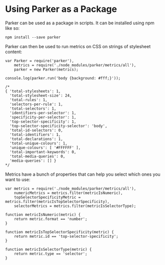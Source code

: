 # Using Parker as a Package

Parker can be used as a package in scripts. It can be installed using npm like so:

	npm install --save parker
	
Parker can then be used to run metrics on CSS on strings of stylesheet content:

    var Parker = require('parker'),
        metrics = require('./node_modules/parker/metrics/all'),
        parker = new Parker(metrics);

    console.log(parker.run('body {background: #fff;}'));
    
    /*
    { 'total-stylesheets': 1,
	  'total-stylesheet-size': 24,
	  'total-rules': 1,
	  'selectors-per-rule': 1,
	  'total-selectors': 1,
	  'identifiers-per-selector': 1,
	  'specificity-per-selector': 1,
	  'top-selector-specificity': 1,
	  'top-selector-specificity-selector': 'body',
	  'total-id-selectors': 0,
	  'total-identifiers': 1,
	  'total-declarations': 1,
	  'total-unique-colours': 1,
	  'unique-colours': [ '#FFFFFF' ],
	  'total-important-keywords': 0,
	  'total-media-queries': 0,
	  'media-queries': [] }
    */
	
Metrics have a bunch of properties that can help you select which ones you want to use:

    var metrics = require('./node_modules/parker/metrics/all'),
        numericMetrics = metrics.filter(metricIsNumeric),
        topSelectorSpecificityMetric = metrics.filter(metricIsTopSelectorSpecificity),
        selectorMetrics = metrics.filter(metricIsSelectorType);

	function metricIsNumeric(metric) {
		return metric.format == 'number';
	}

	function metricIsTopSelectorSpecificity(metric) {
		return metric.id == 'top-selector-specificity';
	}

	function metricIsSelectorType(metric) {
		return metric.type == 'selector';
	}